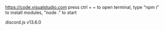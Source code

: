 

https://code.visualstudio.com press ctrl + ~ to open terminal, type "npm i" to install modules, "node ." to start

discord.js v13.6.0
